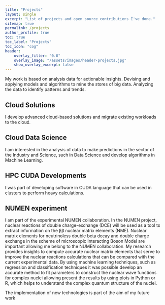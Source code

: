 ```yaml
---
title: "Projects"
layout: single
excerpt: "List of projects and open source contributions I've done."
sitemap: true
permalink: /projects
author_profile: true
toc: true
toc_label: "Projects"
toc_icon: "cog"
header:
    overlay_filter: "0.0"
    overlay_image: "/assets/images/header-projects.jpg"
    show_overlay_excerpt: false
---
```






My work is based on analysis data for actionable insights. Devising and applying models and algorithms to mine the stores of big data. Analyzing the data to identify patterns and trends.

## Cloud Solutions
I develop advanced cloud-based solutions and migrate existing workloads to the cloud.
##  Cloud Data Science
 I am interested in the analysis of data to make predictions in the sector of the Industry and Science, such in Data Science and develop algorithms in Machine Learning.
## HPC CUDA Developments
I was part of developing software in CUDA language that can be used in clusters to perform heavy calculations.

## NUMEN experiment
I am part of the experimental NUMEN collaboration. In the NUMEN project, nuclear reactions of double charge-exchange (DCE) will be used as a tool to extract information on the ββ nuclear matrix elements (NME). Nuclear matrix elements for neutrinoless double beta decay and double charge exchange in the scheme of microscopic Interacting Boson Model are important allowing me belong to the NUMEN collaboration.
My research
provides insights to compute accurate nuclear matrix elements that serve to improve the
nuclear reactions calculations that can be compared with the current experimental data.
By using machine learning techniques, such as regression and classification techniques it was
possible develop an accurate method to fit parameters to construct the nuclear wave
functions for complex nuclei allowing present the results by using plots in Python or R, which
helps to understand the complex quantum structure of the nuclei.

The implementation of new technologies is part of the aim of my future work




<script async defer src="https://buttons.github.io/buttons.js"></script>
